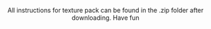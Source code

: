 <p align="center">All instructions for texture pack can be found in the .zip folder after downloading. Have fun</p>

